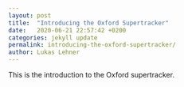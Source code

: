 ```yaml
---
layout: post
title:  "Introducing the Oxford Supertracker"
date:   2020-06-21 22:57:42 +0200
categories: jekyll update
permalink: introducing-the-oxford-supertracker/
author: Lukas Lehner
---
```


This is the introduction to the Oxford supertracker.
